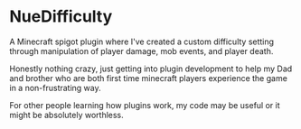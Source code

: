 # NueDifficulty
A Minecraft spigot plugin where I've created a custom difficulty setting through manipulation of player damage, mob events, and player death.

Honestly nothing crazy, just getting into plugin development to help my Dad and brother who are both first time minecraft players experience the game in a non-frustrating
way.

For other people learning how plugins work, my code may be useful or it might be absolutely worthless.
